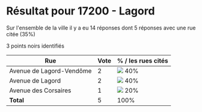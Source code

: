 # Résultat pour 17200 - Lagord

Sur l'ensemble de la ville il y a eu 14 réponses dont 5 réponses avec une rue citée (35%)

3 points noirs identifiés

| Rue | Vote | % / les rues cités|
|-----|------|-------------------|
| Avenue de Lagord-Vendôme | 2 | <img src="../../img/bar_40.gif" />&nbsp;40%|
| Avenue de Lagord | 2 | <img src="../../img/bar_40.gif" />&nbsp;40%|
| Avenue des Corsaires | 1 | <img src="../../img/bar_20.gif" />&nbsp;20%|
| **Total** | 5 | 100%|
